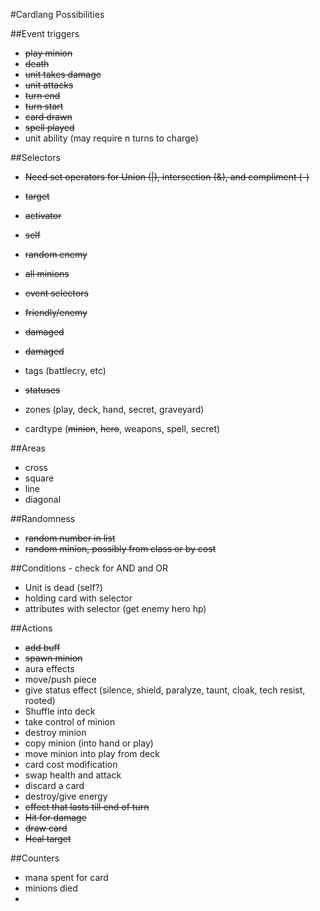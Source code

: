#Cardlang Possibilities

##Event triggers
* ~~play minion~~
* ~~death~~
* ~~unit takes damage~~
* ~~unit attacks~~
* ~~turn end~~
* ~~turn start~~
* ~~card drawn~~
* ~~spell played~~
* unit ability (may require n turns to charge)

##Selectors
* ~~Need set operators for Union (|), intersection (&), and compliment (-)~~
* ~~target~~
* ~~activator~~
* ~~self~~
* ~~random enemy~~
* ~~all minions~~
* ~~event selectors~~
* ~~friendly/enemy~~
* ~~damaged~~
* ~~damaged~~

* tags (battlecry, etc)
* ~~statuses~~
* zones (play, deck, hand, secret, graveyard)
* cardtype (~~minion~~, ~~hero~~, weapons, spell, secret)

##Areas
* cross
* square
* line
* diagonal

##Randomness
* ~~random number in list~~
* ~~random minion, possibly from class or by cost~~

##Conditions - check for AND and OR
* Unit is dead (self?)
* holding card with selector
* attributes with selector (get enemy hero hp)


##Actions
* ~~add buff~~
* ~~spawn minion~~
* aura effects
* move/push piece
* give status effect (silence, shield, paralyze, taunt, cloak, tech resist, rooted)
* Shuffle into deck
* take control of minion
* destroy minion
* copy minion (into hand or play)
* move minion into play from deck
* card cost modification
* swap health and attack
* discard a card
* destroy/give energy
* ~~effect that lasts till end of turn~~
* ~~Hit for damage~~
* ~~draw card~~
* ~~Heal target~~

##Counters
* mana spent for card
* minions died 
* 